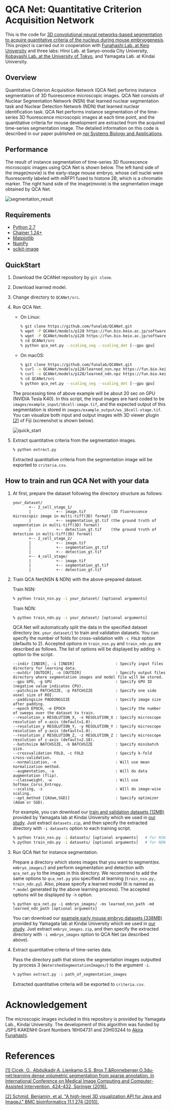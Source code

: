 # QCA Net: Quantitative Criterion Acquisition Network

This is the code for [3D convolutional neural networks-based segmentation to acquire quantitative criteria of the nucleus during mouse embryogenesis](https://doi.org/10.1038/s41540-020-00152-8).
This project is carried out in cooperation with [Funahashi Lab. at Keio University](https://fun.bio.keio.ac.jp/) and three labs: Hiroi Lab. at Sanyo-onoda City University, [Kobayashi Lab. at the University of Tokyo](http://research.crmind.net/), and Yamagata Lab. at Kindai University.


## Overview

Quantitative Criterion Acquisition Network (QCA Net) performs instance segmentation of 3D fluorescence microscopic images.
QCA Net consists of Nuclear Segmentation Network (NSN) that learned nuclear segmentation task and Nuclear Detection Network (NDN) that learned nuclear identification task.
QCA Net performs instance segmentation of the time-series 3D fluorescence microscopic images at each time point, and the quantitative criteria for mouse development are extracted from the acquired time-series segmentation image.
The detailed information on this code is described in our paper published on [npj Systems Biology and Applications](https://doi.org/10.1038/s41540-020-00152-8).


## Performance

The result of instance segmentation of time-series 3D fluorescence microscopic images using QCA Net is shown below.
The left hand side of the image(movie) is the early-stage mouse embryo, whose cell nuclei were fluorescently labeled with mRFP1 fused to histone 2B, which is a chromatin marker. The right hand side of the image(movie) is the segmentation image obtained by QCA Net.

![segmentation_result](raw/segmentation_result.gif)



## Requirements

- [Python 2.7](https://www.python.org/download/releases/2.7/)
- [Chainer 1.24+](https://chainer.org/)
- [Matplotlib](https://matplotlib.org/)
- [NumPy](http://www.numpy.org)
- [scikit-image](http://scikit-image.org/)


## QuickStart

1. Download the QCANet repository by `git clone`.
2. Download learned model.
3. Change directory to `QCANet/src`.
4. Run QCA Net.
    - On Linux:

        ```sh
        % git clone https://github.com/funalab/QCANet.git
        % wget -P QCANet/models/p128 https://fun.bio.keio.ac.jp/software/QCANet/learned_nsn.npz
        % wget -P QCANet/models/p128 https://fun.bio.keio.ac.jp/software/QCANet/learned_ndn.npz
        % cd QCANet/src
        % python qca_net.py --scaling_seg --scaling_det [--gpu gpu]
        ```

    - On macOS:

        ```sh
        % git clone https://github.com/funalab/QCANet.git
        % curl -o QCANet/models/p128/learned_nsn.npz https://fun.bio.keio.ac.jp/software/QCANet/learned_nsn.npz
        % curl -o QCANet/models/p128/learned_ndn.npz https://fun.bio.keio.ac.jp/software/QCANet/learned_ndn.npz
        % cd QCANet/src
        % python qca_net.py --scaling_seg --scaling_det [--gpu gpu]
        ```

    The processing time of above example will be about 20 sec on GPU (NVIDIA Tesla K40).
    In this script, the input images are hard coded to be `images/example_input/16cell-image.tif`, and
    the expected output of this segmentation is stored in `images/example_output/ws_16cell-stage.tif`.
    You can visualize both input and output images with 3D viewer plugin [[2]](#ref2) of Fiji (screenshot is shown below).

    ![quick_start](raw/quick_start.png)

5. Extract quantitative criteria from the segmentation images.

    ```sh
    % python extract.py
    ```

    Extracted quantitative criteria from the segmentation image will be exported to `criteria.csv`.

## How to train and run QCA Net with your data

1. At first, prepare the dataset following the directory structure as follows:

    ```
    your_dataset/
           +-- 2_cell_stage_1/
           |           +-- image.tif           (3D fluorescence microscopic image in multi-tiff(3D) format)
           |           +-- segmentation_gt.tif (the ground truth of segmentation in multi-tiff(3D) format)
           |           +-- detection_gt.tif    (the ground truth of detection in multi-tiff(3D) format)
           +-- 2_cell_stage_2/
           |           +-- image.tif
           |           +-- segmentation_gt.tif
           |           +-- detection_gt.tif
           +-- 4_cell_stage/
           |           +-- image.tif
           |           +-- segmentation_gt.tif
           |           +-- detection_gt.tif
    ```

2. Train QCA Net(NSN & NDN) with the above-prepared dataset.

    Train NSN:
    ```sh
    % python train_nsn.py -i your_dataset/ [optional arguments]
    ```

    Train NDN:
    ```sh
    % python train_ndn.py -i your_dataset/ [optional arguments]
    ```

    QCA Net will automatically split the data in the specified dataset directory
    (ex. `your_dataset/`) to train and validation datasets. You can specify the
    number of folds for cross-validation with `-c FOLD` option (defaults to 2).
    Accepted options in `train_nsn.py` and `train_ndn.py` are described as follows.
    The list of options will be displayed by adding `-h` option to the script.

    ```
    --indir [INDIR], -i [INDIR]                  : Specify input files directory for learning data.
    --outdir [OUTDIR], -o [OUTDIR]               : Specify output files directory where segmentation images and model file will be stored.
    --gpu GPU, -g GPU                            : Specify GPU ID (negative value indicates CPU).
    --patchsize PATCHSIZE, -p PATCHSIZE          : Specify one side voxel size of ROI.
    --paddingsize PADDINGSIZE                    : Specify image size after padding.
    --epoch EPOCH, -e EPOCH                      : Specify the number of sweeps over the dataset to train.
    --resolution_x RESOLUTION_X, -x RESOLUTION_X : Specify microscope resolution of x-axis (default=1.0).
    --resolution_y RESOLUTION_Y, -y RESOLUTION_Y : Specify microscope resolution of y-axis (default=1.0).
    --resolution_z RESOLUTION_Z, -z RESOLUTION_Z : Specify microscope resolution of z-axis (default=2.18).
    --batchsize BATCHSIZE, -b BATCHSIZE          : Specify minibatch size.
    --crossvalidation FOLD, -c FOLD              : Specify k-fold cross-validation.
    --normalization, -n                          : Will use mean normalization method.
    --augmentation, -a                           : Will do data augmentation (flip).
    --classweight, -w                            : Will use Softmax_Corss_Entropy.
    --scaling, -s                                : WIll do image-wise scaling.
    --opt_method [{Adam,SGD}]                    : Specify optimizer (Adam or SGD).
    ```

    For example, you can download our
    [train and validation datasets (12MB)](https://www.fun.bio.keio.ac.jp/software/QCANet/datasets.zip)
    provided by Yamagata lab at Kindai University which we used in
    [our study](https://doi.org/10.1101/324186).
    Just extract `datasets.zip`, and then specify the extracted directory with
    `-i datasets` option to each training script.

    ```sh
    % python train_nsn.py -i datasets/ [optional arguments]   # for NSN
    % python train_ndn.py -i datasets/ [optional arguments]   # for NDN
    ```

3. Run QCA Net for instance segmentation.

    Prepare a directory which stores images that you want to segment(ex. `embryo_images/`) and
    perform segmentation and detection with `qca_net.py` to the images in this directory.
    We recommend to add the same options to `qca_net.py` you specified at learning (`train_nsn.py, train_ndn.py`).
    Also, please specify a learned model (It is named as `*.model` generated by the above learning process).
    The accepted options will be displayed by `-h` option.

    ```
    % python qca_net.py -i embryo_images/ -ms learned_nsn_path -md learned_ndn_path [optional arguments]
    ```

    You can download our [example early mouse embryo datasets (338MB)](https://www.fun.bio.keio.ac.jp/software/QCANet/embryo_images.zip)
    provided by Yamagata lab at Kindai University which we used in
    [our study](https://doi.org/10.1101/324186).
    Just extract `embryo_images.zip`, and then specify the extracted directory with
    `-i embryo_images` option to QCA Net (as described above).

4. Extract quantitative criteria of time-series data.

    Pass the directory path that stores the segmentation images outputted by process 3 (`WatershedSegmentationImages/`) to the argument `-i`.

    ```sh
    % python extract.py -i path_of_segmentation_images
    ```
    Extracted quantitative criteria will be exported to `criteria.csv`.


# Acknowledgement

The microscopic images included in this repository is provided by Yamagata Lab., Kindai University.
The development of this algorithm was funded by JSPS KAKENHI Grant Numbers 16H04731 and 20H03244 to [Akira Funahashi](https://github.com/funasoul).

# References

<a name="ref1"></a> [[1] Cicek, O., Abdulkadir,A.,Lienkamp,S.S.,Brox,T.&Ronneberger,O.3du-net:learning dense volumetric segmentation from sparse annotation. In International Conference on Medical Image Computing and Computer-Assisted Intervention, 424–432, Springer (2016).](https://link.springer.com/chapter/10.1007/978-3-319-46723-8_49)

<a name="ref2"></a> [[2] Schmid, Benjamin, et al. "A high-level 3D visualization API for Java and ImageJ." BMC bioinformatics 11.1 274 (2010).](https://bmcbioinformatics.biomedcentral.com/articles/10.1186/1471-2105-11-274)
